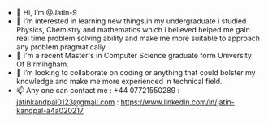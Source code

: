 - 👋 Hi, I’m @Jatin-9
- 👀 I’m interested in learning new things,in my undergraduate i studied Physics, Chemistry and mathematics 
     which i believed helped me gain real time problem solving ability and make me more suitable to approach any problem pragmatically. 
- 🌱 I'm a recent Master's in Computer Science graduate form University Of Birmingham. 
- 💞️ I’m looking to collaborate on coding or anything that could bolster my knowledge
     and make me more experienced in technical field. 
- 📫 Any one can contact me 
     : +44 07721550289
     :  jatinkandpal0123@gmail.com
     : https://www.linkedin.com/in/jatin-kandpal-a4a020217
<!---
Jatin-9/Jatin-9 is a ✨ special ✨ repository because its `README.md` (this file) appears on your GitHub profile.
You can click the Preview link to take a look at your changes.
--->
